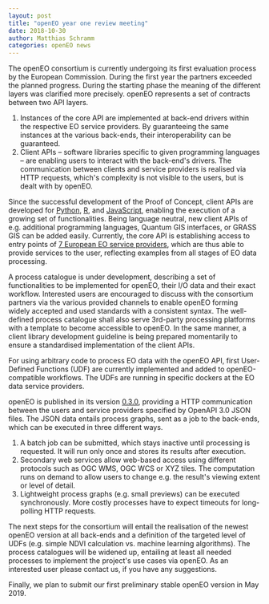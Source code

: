 ```yaml
---
layout: post
title: "openEO year one review meeting"
date: 2018-10-30
author: Matthias Schramm
categories: openEO news
---
```


The openEO consortium is currently undergoing its first evaluation process by the European Commission. During the first year the partners exceeded the planned progress. During the starting phase the meaning of the different layers was clarified more precisely. openEO represents a set of contracts between two API layers.

1. Instances of the core API are implemented at back-end drivers within the respective EO service providers. By guaranteeing the same instances at the various back-ends, their interoperability can be guaranteed.
2. Client APIs – software libraries specific to given programming languages – are enabling users to interact with the back-end's drivers.
The communication between clients and service providers is realised via HTTP requests, which's complexity is not visible to the users, but is dealt with by openEO.

Since the successful development of the Proof of Concept, client APIs are developed for [Python](https://github.com/Open-EO/openeo-python-client), [R](https://github.com/Open-EO/openeo-r-client), and [JavaScript](https://github.com/Open-EO/openeo-js-client), enabling the execution of a growing set of functionalities. Being language neutral, new client APIs of e.g. additional programming languages, Quantum GIS interfaces, or GRASS GIS can be added easily. Currently, the core API is establishing access to entry points of [7 European EO service providers](http://openeo.org/software/#back-ends), which are thus able to provide services to the user, reflecting examples from all stages of EO data processing.

A process catalogue is under development, describing a set of functionalities to be implemented for openEO, their I/O data and their exact workflow. Interested users are encouraged to discuss with the consortium partners via the various provided channels to enable openEO forming widely accepted and used standards with a consistent syntax. The well-defined process catalogue shall also serve 3rd-party processing platforms with a template to become accessible to openEO. In the same manner, a client library development guideline is being prepared momentarily to ensure a standardised implementation of the client APIs.

For using arbitrary code to process EO data with the openEO API, first User-Defined Functions (UDF) are currently implemented and added to openEO-compatible workflows. The UDFs are running in specific dockers at the EO data service providers.

openEO is published in its version [0.3.0](https://open-eo.github.io/openeo-api/index.html), providing a HTTP communication between the users and service providers specified by OpenAPI 3.0 JSON files. The JSON data entails process graphs, sent as a job to the back-ends, which can be executed in three different ways.

1. A batch job can be submitted, which stays inactive until processing is requested. It will run only once and stores its results after execution.
2. Secondary web services allow web-based access using different protocols such as OGC WMS, OGC WCS or XYZ tiles. The computation runs on demand to allow users to change e.g. the result's viewing extent or level of detail.
3. Lightweight process graphs (e.g. small previews) can be executed synchronously. More costly processes have to expect timeouts for long-polling HTTP requests.

The next steps for the consortium will entail the realisation of the newest openEO version at all back-ends and a definition of the targeted level of UDFs (e.g. simple NDVI calculation vs. machine learning algorithms). The process catalogues will be widened up, entailing at least all needed processes to implement the project's use cases via openEO. As an interested user please contact us, if you have any suggestions.

Finally, we plan to submit our first preliminary stable openEO version in May 2019.